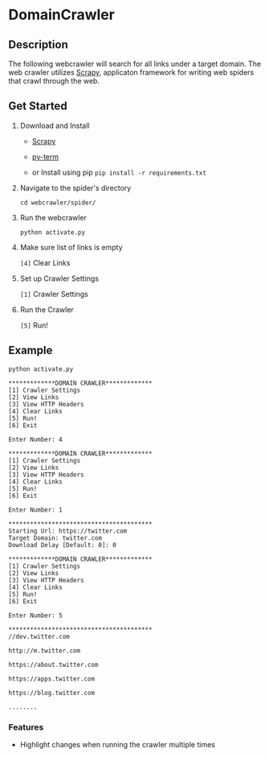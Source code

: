 # DomainCrawler

## Description
The following webcrawler will search for all links under a target domain. The web crawler utilizes [Scrapy](https://scrapy.org/), applicaton framework for writing web spiders that crawl through the web.

## Get Started
1. Download and Install 
 
   + [Scrapy](https://doc.scrapy.org/en/latest/intro/install.html) 
 
   + [py-term](https://github.com/gravmatt/py-term)
 
   + or Install using pip `pip install -r requirements.txt`

2. Navigate to the spider's directory

    `cd webcrawler/spider/`

3. Run the webcrawler

    `python activate.py`

4. Make sure list of links is empty
   
    `[4]` Clear Links

5. Set up Crawler Settings 

   `[1]` Crawler Settings

6. Run the Crawler

   `[5]` Run!
   
## Example
`python activate.py`

```
*************DOMAIN CRAWLER*************
[1] Crawler Settings
[2] View Links
[3] View HTTP Headers
[4] Clear Links
[5] Run!
[6] Exit

Enter Number: 4
```

```
*************DOMAIN CRAWLER*************
[1] Crawler Settings
[2] View Links
[3] View HTTP Headers
[4] Clear Links
[5] Run!
[6] Exit

Enter Number: 1
``` 

```
****************************************
Starting Url: https://twitter.com   
Target Domain: twitter.com
Download Delay [Default: 0]: 0
```
```
*************DOMAIN CRAWLER*************
[1] Crawler Settings
[2] View Links
[3] View HTTP Headers
[4] Clear Links
[5] Run!
[6] Exit

Enter Number: 5
```

```
****************************************
//dev.twitter.com

http://m.twitter.com

https://about.twitter.com

https://apps.twitter.com

https://blog.twitter.com

........
```


### Features
+ Highlight changes when running the crawler multiple times
